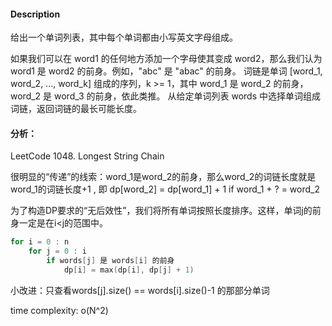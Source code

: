 #### Description
给出一个单词列表，其中每个单词都由小写英文字母组成。

如果我们可以在 word1 的任何地方添加一个字母使其变成 word2，那么我们认为 word1 是 word2 的前身。例如，"abc" 是 "abac" 的前身。
词链是单词 [word_1, word_2, ..., word_k] 组成的序列，k >= 1，其中 word_1 是 word_2 的前身，word_2 是 word_3 的前身，依此类推。
从给定单词列表 words 中选择单词组成词链，返回词链的最长可能长度。

#### 分析：

LeetCode 1048. Longest String Chain

很明显的“传递”的线索：word_1是word_2的前身，那么word_2的词链长度就是word_1的词链长度+1 , 即 dp[word_2] = dp[word_1] + 1 if word_1 + ?  = word_2

为了构造DP要求的“无后效性”，我们将所有单词按照长度排序。这样，单词j的前身一定是在i<j的范围中。
```cpp
for i = 0 : n
    for j = 0 : i
        if words[j] 是 words[i] 的前身
            dp[i] = max(dp[i], dp[j] + 1)
```
小改进：只查看words[j].size() == words[i].size()-1 的那部分单词     

time complexity: o(N^2)

